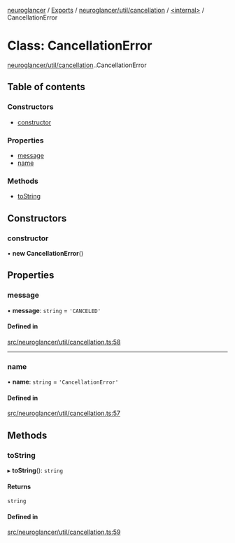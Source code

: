 [neuroglancer](../README.md) / [Exports](../modules.md) / [neuroglancer/util/cancellation](../modules/neuroglancer_util_cancellation.md) / [<internal\>](../modules/neuroglancer_util_cancellation._internal_.md) / CancellationError

# Class: CancellationError

[neuroglancer/util/cancellation](../modules/neuroglancer_util_cancellation.md).[<internal>](../modules/neuroglancer_util_cancellation._internal_.md).CancellationError

## Table of contents

### Constructors

- [constructor](neuroglancer_util_cancellation._internal_.CancellationError.md#constructor)

### Properties

- [message](neuroglancer_util_cancellation._internal_.CancellationError.md#message)
- [name](neuroglancer_util_cancellation._internal_.CancellationError.md#name)

### Methods

- [toString](neuroglancer_util_cancellation._internal_.CancellationError.md#tostring)

## Constructors

### constructor

• **new CancellationError**()

## Properties

### message

• **message**: `string` = `'CANCELED'`

#### Defined in

[src/neuroglancer/util/cancellation.ts:58](https://github.com/ActiveBrainAtlas2/neuroglancer/blob/91617476/src/neuroglancer/util/cancellation.ts#L58)

___

### name

• **name**: `string` = `'CancellationError'`

#### Defined in

[src/neuroglancer/util/cancellation.ts:57](https://github.com/ActiveBrainAtlas2/neuroglancer/blob/91617476/src/neuroglancer/util/cancellation.ts#L57)

## Methods

### toString

▸ **toString**(): `string`

#### Returns

`string`

#### Defined in

[src/neuroglancer/util/cancellation.ts:59](https://github.com/ActiveBrainAtlas2/neuroglancer/blob/91617476/src/neuroglancer/util/cancellation.ts#L59)
